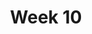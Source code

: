---
    title: Week 10
    weekNumber: 10
    days:
      - date: 2021-11-30
        events:
          "**17**{: .label .label-gray } Naive Bayes":
      - date: 2021-12-2
        events:
          "**18**{: .label .label-gray } Review, Conclusion":
---